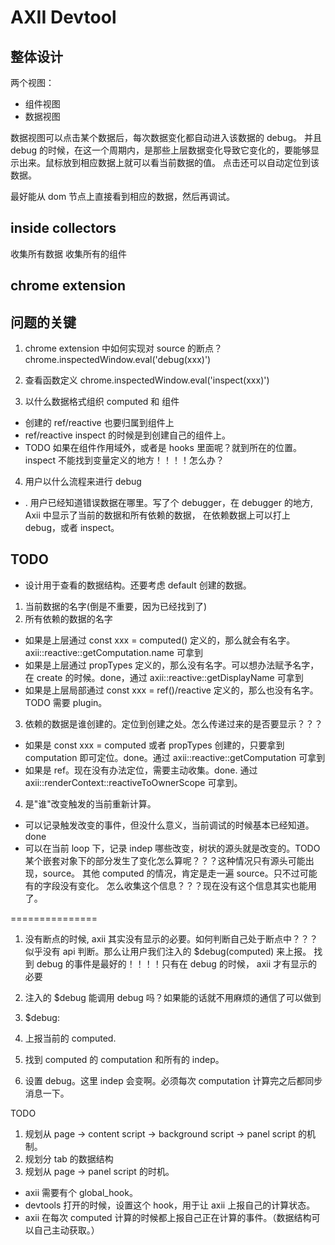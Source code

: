 # AXII Devtool

## 整体设计

两个视图：
- 组件视图
- 数据视图

数据视图可以点击某个数据后，每次数据变化都自动进入该数据的 debug。
并且 debug 的时候，在这一个周期内，是那些上层数据变化导致它变化的，要能够显示出来。鼠标放到相应数据上就可以看当前数据的值。
点击还可以自动定位到该数据。

最好能从 dom 节点上直接看到相应的数据，然后再调试。

## inside collectors

收集所有数据
收集所有的组件

## chrome extension

## 问题的关键

1. chrome extension 中如何实现对 source 的断点？
chrome.inspectedWindow.eval('debug(xxx)')

2. 查看函数定义
chrome.inspectedWindow.eval('inspect(xxx)')

3. 以什么数据格式组织 computed 和 组件
 - 创建的 ref/reactive 也要归属到组件上
 - ref/reactive inspect 的时候是到创建自己的组件上。
 - TODO 如果在组件作用域外，或者是 hooks 里面呢？就到所在的位置。inspect 不能找到变量定义的地方！！！！怎么办？

4. 用户以什么流程来进行 debug
 - . 用户已经知道错误数据在哪里。写了个 debugger，在 debugger 的地方, Axii 中显示了当前的数据和所有依赖的数据，
在依赖数据上可以打上 debug，或者 inspect。


## TODO

- 设计用于查看的数据结构。还要考虑 default 创建的数据。

1. 当前数据的名字(倒是不重要，因为已经找到了)
2. 所有依赖的数据的名字
 - 如果是上层通过 const xxx = computed() 定义的，那么就会有名字。axii::reactive::getComputation.name 可拿到
 - 如果是上层通过 propTypes 定义的，那么没有名字。可以想办法赋予名字，在 create 的时候。done，通过 axii::reactive::getDisplayName 可拿到
 - 如果是上层局部通过 const xxx = ref()/reactive 定义的，那么也没有名字。TODO 需要 plugin。


3. 依赖的数据是谁创建的。定位到创建之处。怎么传递过来的是否要显示？？？
 - 如果是 const xxx = computed 或者 propTypes 创建的，只要拿到 computation 即可定位。done。通过 axii::reactive::getComputation 可拿到
 - 如果是 ref。现在没有办法定位，需要主动收集。done. 通过 axii::renderContext::reactiveToOwnerScope 可拿到。
  
4. 是"谁"改变触发的当前重新计算。
 - 可以记录触发改变的事件，但没什么意义，当前调试的时候基本已经知道。done
 - 可以在当前 loop 下，记录 indep 哪些改变，树状的源头就是改变的。TODO 
  某个嵌套对象下的部分发生了变化怎么算呢？？？这种情况只有源头可能出现，source。
  其他 computed 的情况，肯定是走一遍 source。只不过可能有的字段没有变化。
  怎么收集这个信息？？？现在没有这个信息其实也能用了。



===============

1. 没有断点的时候, axii 其实没有显示的必要。如何判断自己处于断点中？？？
似乎没有 api 判断。那么让用户我们注入的 $debug(computed) 来上报。
找到 debug 的事件是最好的！！！！只有在 debug 的时候， axii 才有显示的必要


1. 注入的 $debug 能调用 debug 吗？如果能的话就不用麻烦的通信了可以做到
2. $debug:
  1. 上报当前的 computed.
  2. 找到 computed 的 computation 和所有的 indep。
  3. 设置 debug。这里 indep 会变啊。必须每次 computation 计算完之后都同步消息一下。
  
 
TODO 
1. 规划从 page -> content script -> background script -> panel script 的机制。
2. 规划分 tab 的数据结构
3. 规划从 page -> panel script 的时机。 

 

- axii 需要有个 global_hook。
- devtools 打开的时候，设置这个 hook，用于让 axii 上报自己的计算状态。
- axii 在每次 computed 计算的时候都上报自己正在计算的事件。（数据结构可以自己主动获取。）

 